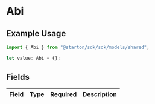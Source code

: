 # Abi

## Example Usage

```typescript
import { Abi } from "@starton/sdk/sdk/models/shared";

let value: Abi = {};
```

## Fields

| Field       | Type        | Required    | Description |
| ----------- | ----------- | ----------- | ----------- |